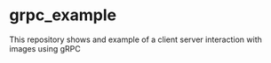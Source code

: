 # grpc_example
This repository shows and example of a client server interaction with images using gRPC
